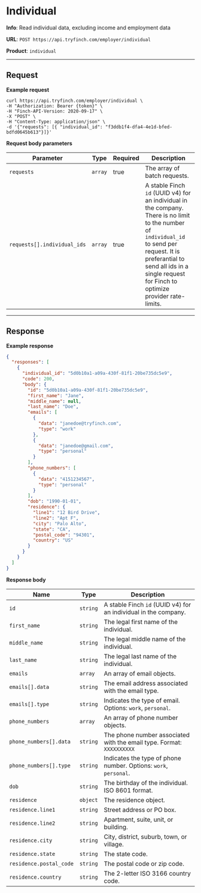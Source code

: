 # Individual

**Info**: Read individual data, excluding income and employment data

**URL**: `POST https://api.tryfinch.com/employer/individual`

**Product**: `individual`

***

## Request

**Example request**

```shell
curl https://api.tryfinch.com/employer/individual \
-H "Authorization: Bearer {token}" \
-H "Finch-API-Version: 2020-09-17" \
-X "POST" \
-H "Content-Type: application/json" \
-d '{"requests": [{ "individual_id": "f3ddb1f4-dfa4-4e1d-bfed-bdfd0645b613"}]}'
```

**Request body parameters**

Parameter | Type | Required | Description
----------|------|----------|-------------
`requests` | `array` | true | The array of batch requests.
`requests[].individual_ids` | `array` | true | A stable Finch `id` (UUID v4) for an individual in the company. There is no limit to the number of  `individual_id` to send per request. It is preferantial to send all ids in a single request for Finch to optimize provider rate-limits.

***

## Response

**Example response**

```json
{
  "responses": [
    {
      "individual_id": "5d0b10a1-a09a-430f-81f1-20be735dc5e9",
      "code": 200,
      "body": {
        "id": "5d0b10a1-a09a-430f-81f1-20be735dc5e9",
        "first_name": "Jane",
        "middle_name": null,
        "last_name": "Doe",
        "emails": [
          {
            "data": "janedoe@tryfinch.com",
            "type": "work"
          },
          {
            "data": "janedoe@gmail.com",
            "type": "personal"
          }
        ],
        "phone_numbers": [
          {
            "data": "4151234567",
            "type": "personal"
          }
        ],
        "dob": "1990-01-01",
        "residence": {
          "line1": "12 Bird Drive",
          "line2": "Apt F",
          "city": "Palo Alto",
          "state": "CA",
          "postal_code": "94301",
          "country": "US"
        }
      }
    }
  ]
}
```

**Response body**

Name | Type | Description
-----|------|--------------
`id` | `string` | A stable Finch `id` (UUID v4) for an individual in the company.
`first_name` | `string` | The legal first name of the individual.
`middle_name` | `string` | The legal middle name of the individual.
`last_name` | `string` | The legal last name of the individual.
`emails` | `array` | An array of email objects.
`emails[].data` | `string` | The email address associated with the email type.
`emails[].type` | `string` | Indicates the type of email. Options: `work`, `personal`.
`phone_numbers` | `array` | An array of phone number objects.
`phone_numbers[].data` |  `string` | The phone number associated with the email type. Format: `XXXXXXXXXX`
`phone_numbers[].type` | `string` | Indicates the type of phone number. Options: `work`, `personal`.
`dob` | `string` | The birthday of the individual. ISO 8601 format.
`residence` | `object` | The residence object.
`residence.line1` | `string` | Street address or PO box.
`residence.line2` | `string` | Apartment, suite, unit, or building.
`residence.city` | `string` | City, district, suburb, town, or village.
`residence.state` | `string` | The state code.
`residence.postal_code` | `string` | The postal code or zip code.
`residence.country` | `string` | The 2-letter ISO 3166 country code.
